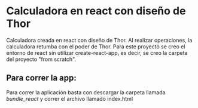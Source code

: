 # Calculadora en react con diseño de Thor
Calculadora creada en react con diseño de Thor. Al realizar operaciones, la calculadora retumba con el poder de Thor. Para este proyecto se creo el entorno de react sin utilizar create-react-app, es decir, se creo la carpeta del proyecto "from scratch".

## Para correr la app:
Para correr la aplicación basta con descargar la carpeta llamada *bundle_react* y correr el archivo llamado index.html
